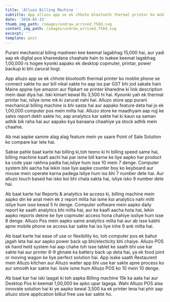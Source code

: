 ```yaml
---
title: 'Alluzo Billing Machine '
subtitle: App alluzo app se ek chhote blootooth thermal printer ko moblie phone
date: '2018-01-15'
thumb_img_path: /images/undraw_arrived_f58d.svg
content_img_path: /images/undraw_arrived_f58d.svg
excerpt: ''
template: post
---
```





Purani mechanical biling masheen kee keemat lagabhag 15,000 hai, aur yadi aap ek digital pos khareedana chaahate hain to isakee keemat lagabhag 1,00,000 rs hogee kyonki aapako ek desktop copmuter, printar, power backup ki bhi zarurat hogi. 



App alluzo app se ek chhote blootooth thermal printer ko moblie phone se connect sakte ho aur bill nikal sakte ho aap iss par GST bhi jod sakate hain Maine appne liye amazon aur flipkart se printer kharedne ki link description mein daal diya hai. Iski kimart kewal Rs 3,500 hi hai. Kyoonki yah ek thermal printar hai, isliye isme ink ki zarurat nahi hai. Alluzo store app purani mechanical billing machine is bhi sasta hai aur aapako feature deta hai jo ek 1,00,000 computer pos mein milta hai. Alluzo store ke maadhyam aap rojj ke sales report dekh sakte ho, aap analytics kar sakte hai ki kaun sa saman adhik bik raha hai aur aapako kya banaana chaahiye ya stock adhik mein chaahie. 



Ab mai aapke samne alag alag feature mein ye saare Point of Sale Solution ko compare kar lete hai. 



Sabse pahle baat karte hai billing ki,toh teeno ki hi billing speed same hai, billing machine kaafi aachi hai par isme bill karne ke liye aapko har product ka code yaar rakhna padta hai,isliye hum isse 10 mein 7 denge. Computer system bhi aacha hai lekin isse liye aapke counter boy ko keyboard aur mouse mein operate karna padega.Isliye hum iss bhi 7 number dete hai. Aur alluzo touch based hai isko koi bhi chala sakta hai, isliye isko 9 number dete hai. 



Ab baat karte hai Reports & analytics ke access ki, billing machine mein aapko din ke anat mein ek z report milta hai isme koi analytics nahi milti isliye hum isse kewal 5 hi denge. Computer software mein aapko daily report ke saath analytics bhi milta hai, aur ke kaafi aacha hota hai, lekin aapko reports dekne ke liye copmuter access hona chahiye issliye hum isse 8 denge. Alluzo Pos mein aapko same analytics milta hai aur ab isse kabhi apne mobile phone se access kar sakte hai iss liye inhe 9 ank milta hai. 





Ab baat karte hai ease of use or flexibility ko, toh computer pos ek bahut jagah leta hai aur aapko power back up bhi/electicity bhi chaiye. Alluzo POS ek hand held system hai aap chahe toh isse tablet ke saath bhi use kar sakte hai aur printer 8-9 ghnate ka battery back up deta hai, ya ek food joint or moving wagon ke liye perfect solution hai. App isske saath Restaurent mein Alluzo kitchen aur Alluzo waiter app bhi use kar sakte apne process ko aur smooth kar sakte hai. Issle isme hum Alluzo POS ko 10 mein 10 denge. 





Ab baat kar hai iski laagat ki toh aapka Billing machine 15k ka aata hai aur Desktop Pos ki keemat 1,00,000 ke apko upar lagega. Wahi Alluzo POS aisa innovate solution hai ki ye aapko kewal 3,500 ka ek printer lena hai phir aap alluzo store application bilkul free use kar sakte ho.
